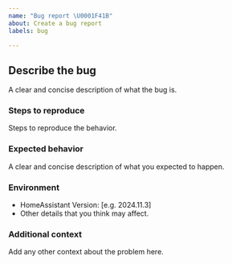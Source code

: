 ```yaml
---
name: "Bug report \U0001F41B"
about: Create a bug report
labels: bug

---
```


## Describe the bug
A clear and concise description of what the bug is.

### Steps to reproduce
Steps to reproduce the behavior.

### Expected behavior
A clear and concise description of what you expected to happen.

### Environment
 - HomeAssistant Version: [e.g. 2024.11.3]
 - Other details that you think may affect.

### Additional context
Add any other context about the problem here.